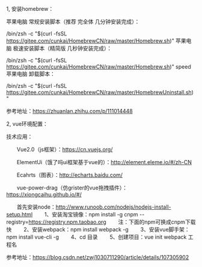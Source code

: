 1, 安装homebrew：

苹果电脑 常规安装脚本（推荐 完全体 几分钟安装完成）：

/bin/zsh -c "$(curl -fsSL https://gitee.com/cunkai/HomebrewCN/raw/master/Homebrew.sh)"
苹果电脑 极速安装脚本（精简版 几秒钟安装完成）：

/bin/zsh -c "$(curl -fsSL https://gitee.com/cunkai/HomebrewCN/raw/master/Homebrew.sh)" speed
苹果电脑 卸载脚本：

/bin/zsh -c "$(curl -fsSL https://gitee.com/cunkai/HomebrewCN/raw/master/HomebrewUninstall.sh)"

参考地址：https://zhuanlan.zhihu.com/p/111014448

2, vue环境配置：

技术应用：

　　Vue2.0（js框架）：https://cn.vuejs.org/

　　ElementUi（饿了吗ui框架基于vue的）：http://element.eleme.io/#/zh-CN

　　Ecahrts（图表）：http://echarts.baidu.com/

　　vue-power-drag（仿grister的vue拖拽插件）：https://xiongcaihu.github.io/#/


　　首先安装node：http://www.runoob.com/nodejs/nodejs-install-setup.html
　　1、安装淘宝镜像：npm install -g cnpm --registry=https://registry.npm.taobao.org
    　　注：下面的npm可换成cnpm下载快
　　2、安装webpack：npm install webpack -g
　　3、安装vue脚手架：npm install vue-cli -g
　　4、cd 目录
　　5、创建项目：vue init webpack 工程名


参考地址：https://blog.csdn.net/zwj1030711290/article/details/107305902
